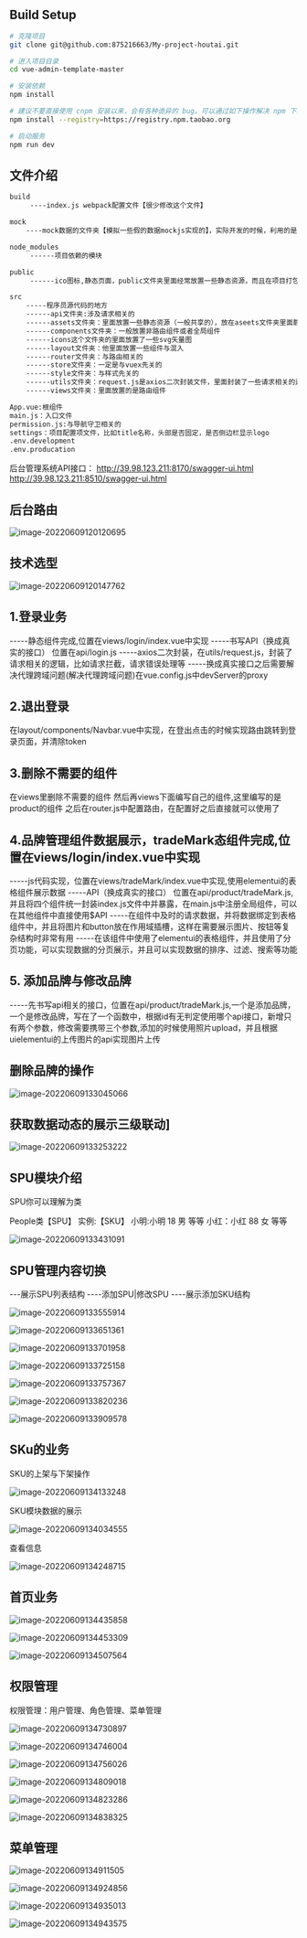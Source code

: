 ## Build Setup

```bash
# 克隆项目
git clone git@github.com:875216663/My-project-houtai.git

# 进入项目目录
cd vue-admin-template-master

# 安装依赖
npm install

# 建议不要直接使用 cnpm 安装以来，会有各种诡异的 bug。可以通过如下操作解决 npm 下载速度慢的问题
npm install --registry=https://registry.npm.taobao.org

# 启动服务
npm run dev
```

## 文件介绍

```bash
build
     ----index.js webpack配置文件【很少修改这个文件】

mock
    ----mock数据的文件夹【模拟一些假的数据mockjs实现的】，实际开发的时候，利用的是真是接口

node_modules
     ------项目依赖的模块

public
     ------ico图标,静态页面，public文件夹里面经常放置一些静态资源，而且在项目打包的时候webpack不会编译这个文件夹，原封不动的打包到dist文件夹里面

src
    -----程序员源代码的地方
    ------api文件夹:涉及请求相关的
    ------assets文件夹：里面放置一些静态资源（一般共享的），放在aseets文件夹里面静态资源，在webpack打包的时候，会进行编译
    ------components文件夹：一般放置非路由组件或者全局组件
    ------icons这个文件夹的里面放置了一些svg矢量图
    ------layout文件夹：他里面放置一些组件与混入
    ------router文件夹：与路由相关的
    ------store文件夹：一定是与vuex先关的
    ------style文件夹：与样式先关的
    ------utils文件夹：request.js是axios二次封装文件，里面封装了一些请求相关的逻辑，比如请求拦截，请求错误处理等
    ------views文件夹：里面放置的是路由组件

App.vue:根组件
main.js：入口文件
permission.js:与导航守卫相关的
settings：项目配置项文件，比如title名称，头部是否固定，是否侧边栏显示logo
.env.development
.env.producation
```

后台管理系统API接口：
http://39.98.123.211:8170/swagger-ui.html
http://39.98.123.211:8510/swagger-ui.html

## 后台路由

![image-20220609120120695](https://150-9155-1312350958.cos.ap-chengdu.myqcloud.com/img202206091350089.png)

## 技术选型

![image-20220609120147762](https://150-9155-1312350958.cos.ap-chengdu.myqcloud.com/img202206091350091.png)

## 1.登录业务

 -----静态组件完成,位置在views/login/index.vue中实现
 -----书写API（换成真实的接口） 位置在api/login.js
 -----axios二次封装，在utils/request.js，封装了请求相关的逻辑，比如请求拦截，请求错误处理等
 -----换成真实接口之后需要解决代理跨域问题(解决代理跨域问题)在vue.config.js中devServer的proxy

## 2.退出登录

在layout/components/Navbar.vue中实现，在登出点击的时候实现路由跳转到登录页面，并清除token


## 3.删除不需要的组件
在views里删除不需要的组件
然后再views下面编写自己的组件,这里编写的是product的组件
之后在router.js中配置路由，在配置好之后直接就可以使用了


## 4.品牌管理组件数据展示，tradeMark态组件完成,位置在views/login/index.vue中实现

 -----js代码实现，位置在views/tradeMark/index.vue中实现,使用elementui的表格组件展示数据
 -----API（换成真实的接口） 位置在api/product/tradeMark.js,并且将四个组件统一封装index.js文件中并暴露，在main.js中注册全局组件，可以在其他组件中直接使用$API
 -----在组件中及时的请求数据，并将数据绑定到表格组件中，并且将图片和button放在作用域插槽，这样在需要展示图片、按钮等复杂结构时非常有用
 -----在该组件中使用了elementui的表格组件，并且使用了分页功能，可以实现数据的分页展示，并且可以实现数据的排序、过滤、搜索等功能


## 5. 添加品牌与修改品牌
-----先书写api相关的接口，位置在api/product/tradeMark.js,一个是添加品牌，一个是修改品牌，写在了一个函数中，根据id有无判定使用哪个api接口，新增只有两个参数，修改需要携带三个参数,添加的时候使用照片upload，并且根据uielementui的上传图片的api实现图片上传


## 删除品牌的操作

![image-20220609133045066](https://150-9155-1312350958.cos.ap-chengdu.myqcloud.com/img202206091350097.png)

## 获取数据动态的展示三级联动]

![image-20220609133253222](https://150-9155-1312350958.cos.ap-chengdu.myqcloud.com/img202206091350098.png)

## SPU模块介绍

SPU你可以理解为类

People类【SPU】
实例:【SKU】
小明:小明  18  男 等等
小红：小红  88  女 等等

![image-20220609133431091](https://150-9155-1312350958.cos.ap-chengdu.myqcloud.com/img202206091350099.png)

## SPU管理内容切换

---展示SPU列表结构
----添加SPU|修改SPU
----展示添加SKU结构

![image-20220609133555914](https://150-9155-1312350958.cos.ap-chengdu.myqcloud.com/img202206091350100.png)

![image-20220609133651361](https://150-9155-1312350958.cos.ap-chengdu.myqcloud.com/img202206091350101.png)

![image-20220609133701958](https://150-9155-1312350958.cos.ap-chengdu.myqcloud.com/img202206091350102.png)

![image-20220609133725158](https://150-9155-1312350958.cos.ap-chengdu.myqcloud.com/img202206091350103.png)

![image-20220609133757367](https://150-9155-1312350958.cos.ap-chengdu.myqcloud.com/img202206091350104.png)

![image-20220609133820236](https://150-9155-1312350958.cos.ap-chengdu.myqcloud.com/img202206091350105.png)

![image-20220609133909578](https://150-9155-1312350958.cos.ap-chengdu.myqcloud.com/img202206091350106.png)

## SKu的业务

SKU的上架与下架操作

![image-20220609134133248](https://150-9155-1312350958.cos.ap-chengdu.myqcloud.com/img202206091350107.png)

SKU模块数据的展示

![image-20220609134034555](https://150-9155-1312350958.cos.ap-chengdu.myqcloud.com/img202206091350108.png)

查看信息

![image-20220609134248715](https://150-9155-1312350958.cos.ap-chengdu.myqcloud.com/img202206091350109.png)

## 首页业务

![image-20220609134435858](https://150-9155-1312350958.cos.ap-chengdu.myqcloud.com/img202206091350110.png)

![image-20220609134453309](https://150-9155-1312350958.cos.ap-chengdu.myqcloud.com/img202206091350111.png)

![image-20220609134507564](https://150-9155-1312350958.cos.ap-chengdu.myqcloud.com/img202206091350112.png)

## 权限管理

权限管理：用户管理、角色管理、菜单管理

![image-20220609134730897](https://150-9155-1312350958.cos.ap-chengdu.myqcloud.com/img202206091350113.png)

![image-20220609134746004](https://150-9155-1312350958.cos.ap-chengdu.myqcloud.com/img202206091350114.png)

![image-20220609134756026](https://150-9155-1312350958.cos.ap-chengdu.myqcloud.com/img202206091350115.png)

![image-20220609134809018](https://150-9155-1312350958.cos.ap-chengdu.myqcloud.com/img202206091350116.png)

![image-20220609134823286](https://150-9155-1312350958.cos.ap-chengdu.myqcloud.com/img202206091350117.png)

![image-20220609134838325](https://150-9155-1312350958.cos.ap-chengdu.myqcloud.com/img202206091350118.png)

## 菜单管理

![image-20220609134911505](https://150-9155-1312350958.cos.ap-chengdu.myqcloud.com/img202206091350120.png)

![image-20220609134924856](https://150-9155-1312350958.cos.ap-chengdu.myqcloud.com/img202206091350121.png)

![image-20220609134935013](https://150-9155-1312350958.cos.ap-chengdu.myqcloud.com/img202206091350122.png)

![image-20220609134943575](https://150-9155-1312350958.cos.ap-chengdu.myqcloud.com/img202206091350123.png)
